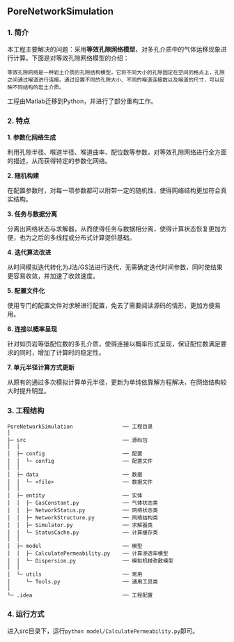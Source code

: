 ## PoreNetworkSimulation

### 1. 简介

本工程主要解决的问题：采用**等效孔隙网络模型**，对多孔介质中的气体运移现象进行计算。下面是对等效孔隙网络模型的介绍：

```
等效孔隙网络是一种岩土介质的孔隙结构模型，它将不同大小的孔隙固定在空间的格点上，孔隙之间通过喉道进行连接。通过设置不同的孔隙大小、不同的喉道连接数以及喉道的尺寸，可以反映不同结构的岩土介质。
```

工程由Matlab迁移到Python，并进行了部分重构工作。

### 2. 特点

**1. 参数化网络生成**

利用孔隙半径、喉道半径、喉道曲率、配位数等参数，对等效孔隙网络进行全方面的描述，从而获得特定的参数化网络。

**2. 随机构建**

在配置参数时，对每一项参数都可以附带一定的随机性，使得网络结构更加符合真实结构。

**3. 任务与数据分离**

分离出网络状态与求解器，从而使得任务与数据相分离，使得计算状态恢复更加方便，也为之后的多线程或分布式计算提供基础。

**4. 迭代算法改进**

从时间模拟迭代转化为J法/GS法进行迭代，无需确定迭代时间参数，同时使结果更容易收敛，并加速了收敛速度。

**5. 配置文件化**

使用专门的配置文件对求解进行配置，免去了需要阅读源码的情形，更加方便易用。

**6. 连接以概率呈现**

针对如页岩等低配位数的多孔介质，使得连接以概率形式呈现，保证配位数满足要求的同时，增加了计算时的稳定性。

**7. 单元半径计算方式更新**

从原有的通过多次模拟计算单元半径，更新为单纯依靠解方程解决，在网络结构较大时提升明显。

### 3. 工程结构

```
PoreNetworkSimulation                ── 工程目录
│
├─ src                               ── 源码包
│  │
│  ├─ config                         ── 配置
│  │  └─ config                      ── 配置文件
│  │
│  ├─ data                           ── 数据
│  │  └─ <file>                      ── 数据文件
│  │
│  ├─ entity                         ── 实体
│  │  ├─ GasConstant.py              ── 气体状态类
│  │  ├─ NetworkStatus.py            ── 网络状态类
│  │  ├─ NetworkStructure.py         ── 网络结构类
│  │  ├─ Simulator.py                ── 求解器类
│  │  └─ StatusCache.py              ── 计算缓存类
│  │
│  ├─ model                          ── 模型
│  │  ├─ CalculatePermeability.py    ── 计算渗透率模型
│  │  └─ Dispersion.py               ── 模拟机械弥散模型
│  │
│  └─ utils                          ── 常用
│     └─ Tools.py                    ── 通用工具类
│
└─ .idea                             ── 工程配置
```

### 4. 运行方式

进入src目录下，运行`python model/CalculatePermeability.py`即可。